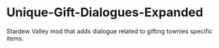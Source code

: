 # Unique-Gift-Dialogues-Expanded
 Stardew Valley mod that adds dialogue related to gifting townies specific items. 
